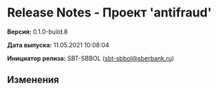 # Release Notes - Проект 'antifraud'

**Версия:** 0.1.0-build.8

**Дата выпуска:** 11.05.2021 10:08:04

**Инициатор релиза:** SBT-SBBOL (sbt-sbbol@sberbank.ru)

## Изменения

